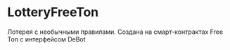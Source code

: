 # LotteryFreeTon
Лотерея с необычными правилами. Создана на смарт-контрактах Free Ton с интерфейсом DeBot
